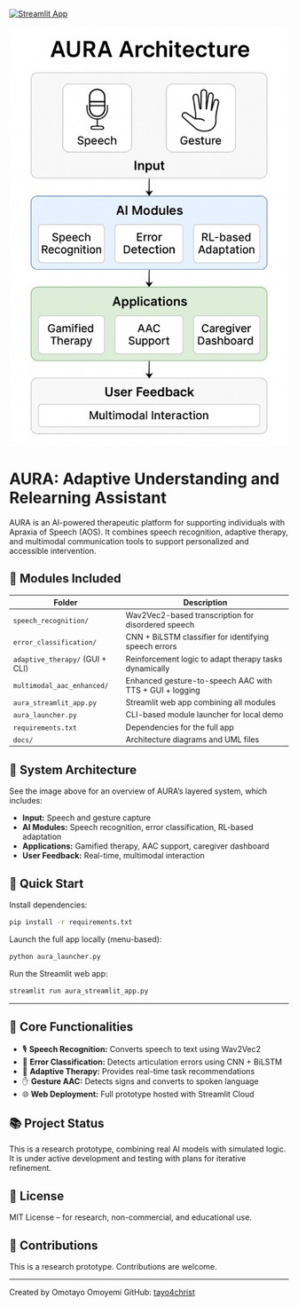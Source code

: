 [![Streamlit App](https://static.streamlit.io/badges/streamlit_badge_black_white.svg)](https://aura-apraxia-aac-a8qejouwasaqequrhetbfw.streamlit.app/)

![AURA Architecture](docs/architecture_diagram.png)

# AURA: Adaptive Understanding and Relearning Assistant

AURA is an AI-powered therapeutic platform for supporting individuals with Apraxia of Speech (AOS). It combines speech recognition, adaptive therapy, and multimodal communication tools to support personalized and accessible intervention.

## 🔧 Modules Included

| Folder                        | Description                                                  |
|-------------------------------|--------------------------------------------------------------|
| `speech_recognition/`         | Wav2Vec2-based transcription for disordered speech           |
| `error_classification/`       | CNN + BiLSTM classifier for identifying speech errors        |
| `adaptive_therapy/` (GUI + CLI) | Reinforcement logic to adapt therapy tasks dynamically       |
| `multimodal_aac_enhanced/`    | Enhanced gesture-to-speech AAC with TTS + GUI + logging      |
| `aura_streamlit_app.py`       | Streamlit web app combining all modules                      |
| `aura_launcher.py`            | CLI-based module launcher for local demo                     |
| `requirements.txt`            | Dependencies for the full app                                |
| `docs/`                       | Architecture diagrams and UML files                          |

## 📸 System Architecture

See the image above for an overview of AURA’s layered system, which includes:
- **Input:** Speech and gesture capture
- **AI Modules:** Speech recognition, error classification, RL-based adaptation
- **Applications:** Gamified therapy, AAC support, caregiver dashboard
- **User Feedback:** Real-time, multimodal interaction

## 🚀 Quick Start

Install dependencies:

```bash
pip install -r requirements.txt
```

Launch the full app locally (menu-based):

```bash
python aura_launcher.py
```

Run the Streamlit web app:

```bash
streamlit run aura_streamlit_app.py
```

---

## 🧪 Core Functionalities

- 🎙 **Speech Recognition:** Converts speech to text using Wav2Vec2
- 🧠 **Error Classification:** Detects articulation errors using CNN + BiLSTM
- 🎯 **Adaptive Therapy:** Provides real-time task recommendations
- ✋ **Gesture AAC:** Detects signs and converts to spoken language
- 🌐 **Web Deployment:** Full prototype hosted with Streamlit Cloud

## 📚 Project Status

This is a research prototype, combining real AI models with simulated logic. It is under active development and testing with plans for iterative refinement.

## 🧠 License

MIT License – for research, non-commercial, and educational use.

## 🤝 Contributions

This is a research prototype. Contributions are welcome.

---

Created by Omotayo Omoyemi
GitHub: [tayo4christ](https://github.com/tayo4christ)
